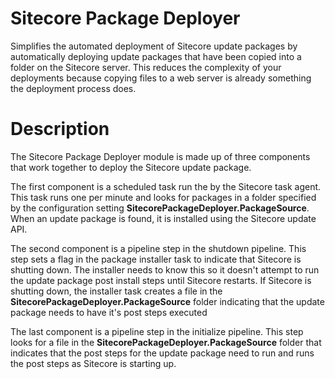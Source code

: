 # Sitecore Package Deployer
Simplifies the automated deployment of Sitecore update packages by automatically deploying update packages that have been copied into a folder on the Sitecore server. This reduces the complexity of your deployments because copying files to a web server is already something the deployment process does.

# Description
The Sitecore Package Deployer module is made up of three components that work together to deploy the Sitecore update package. 

The first component is a scheduled task run the by the Sitecore task agent. This task runs one per minute and looks for packages in a folder specified by the configuration setting **SitecorePackageDeployer.PackageSource**. When an update package is found, it is installed using the Sitecore update API.

The second component is a pipeline step in the shutdown pipeline. This step sets a flag in the package installer task to indicate that Sitecore is shutting down. The installer needs to know this so it doesn't attempt to run the update package post install steps until Sitecore restarts. If Sitecore is shutting down, the installer task creates a file in the **SitecorePackageDeployer.PackageSource** folder indicating that the update package needs to have it's post steps executed

The last component is a pipeline step in the initialize pipeline. This step looks for a file in the **SitecorePackageDeployer.PackageSource** folder that indicates that the post steps for the update package need to run and runs the post steps as Sitecore is starting up.



  
